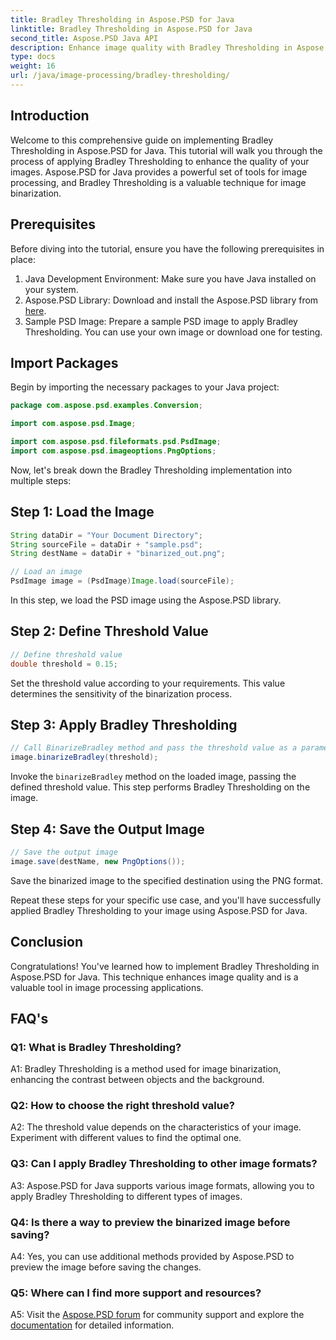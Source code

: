 ```yaml
---
title: Bradley Thresholding in Aspose.PSD for Java
linktitle: Bradley Thresholding in Aspose.PSD for Java
second_title: Aspose.PSD Java API
description: Enhance image quality with Bradley Thresholding in Aspose.PSD for Java. Follow our step-by-step guide for effective image binarization.
type: docs
weight: 16
url: /java/image-processing/bradley-thresholding/
---
```

## Introduction

Welcome to this comprehensive guide on implementing Bradley Thresholding in Aspose.PSD for Java. This tutorial will walk you through the process of applying Bradley Thresholding to enhance the quality of your images. Aspose.PSD for Java provides a powerful set of tools for image processing, and Bradley Thresholding is a valuable technique for image binarization.

## Prerequisites

Before diving into the tutorial, ensure you have the following prerequisites in place:

1. Java Development Environment: Make sure you have Java installed on your system.
2. Aspose.PSD Library: Download and install the Aspose.PSD library from [here](https://releases.aspose.com/psd/java/).
3. Sample PSD Image: Prepare a sample PSD image to apply Bradley Thresholding. You can use your own image or download one for testing.

## Import Packages

Begin by importing the necessary packages to your Java project:

```java
package com.aspose.psd.examples.Conversion;

import com.aspose.psd.Image;

import com.aspose.psd.fileformats.psd.PsdImage;
import com.aspose.psd.imageoptions.PngOptions;
```

Now, let's break down the Bradley Thresholding implementation into multiple steps:

## Step 1: Load the Image

```java
String dataDir = "Your Document Directory";
String sourceFile = dataDir + "sample.psd";
String destName = dataDir + "binarized_out.png";

// Load an image
PsdImage image = (PsdImage)Image.load(sourceFile);
```

In this step, we load the PSD image using the Aspose.PSD library.

## Step 2: Define Threshold Value

```java
// Define threshold value
double threshold = 0.15;
```

Set the threshold value according to your requirements. This value determines the sensitivity of the binarization process.

## Step 3: Apply Bradley Thresholding

```java
// Call BinarizeBradley method and pass the threshold value as a parameter
image.binarizeBradley(threshold);
```

Invoke the `binarizeBradley` method on the loaded image, passing the defined threshold value. This step performs Bradley Thresholding on the image.

## Step 4: Save the Output Image

```java
// Save the output image
image.save(destName, new PngOptions());
```

Save the binarized image to the specified destination using the PNG format.

Repeat these steps for your specific use case, and you'll have successfully applied Bradley Thresholding to your image using Aspose.PSD for Java.

## Conclusion

Congratulations! You've learned how to implement Bradley Thresholding in Aspose.PSD for Java. This technique enhances image quality and is a valuable tool in image processing applications.

## FAQ's

### Q1: What is Bradley Thresholding?

A1: Bradley Thresholding is a method used for image binarization, enhancing the contrast between objects and the background.

### Q2: How to choose the right threshold value?

A2: The threshold value depends on the characteristics of your image. Experiment with different values to find the optimal one.

### Q3: Can I apply Bradley Thresholding to other image formats?

A3: Aspose.PSD for Java supports various image formats, allowing you to apply Bradley Thresholding to different types of images.

### Q4: Is there a way to preview the binarized image before saving?

A4: Yes, you can use additional methods provided by Aspose.PSD to preview the image before saving the changes.

### Q5: Where can I find more support and resources?

A5: Visit the [Aspose.PSD forum](https://forum.aspose.com/c/psd/34) for community support and explore the [documentation](https://reference.aspose.com/psd/java/) for detailed information.
